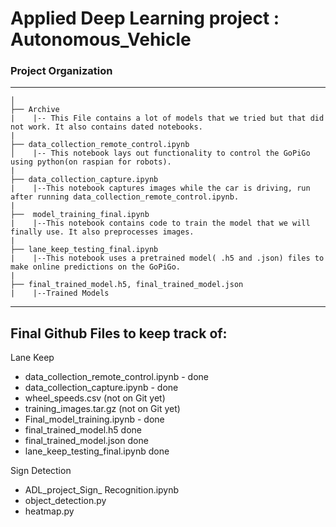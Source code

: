 # Applied Deep Learning project : Autonomous_Vehicle

### Project Organization

------------
    │
    ├── Archive
    |    |-- This File contains a lot of models that we tried but that did not work. It also contains dated notebooks.
    |
    ├── data_collection_remote_control.ipynb
    │    |-- This notebook lays out functionality to control the GoPiGo using python(on raspian for robots).
    |
    ├── data_collection_capture.ipynb
    |    |--This notebook captures images while the car is driving, run after running data_collection_remote_control.ipynb.
    |
    ├──  model_training_final.ipynb
    |    |--This notebook contains code to train the model that we will finally use. It also preprocesses images.
    |
    ├── lane_keep_testing_final.ipynb
    |    |--This notebook uses a pretrained model( .h5 and .json) files to make online predictions on the GoPiGo.
    |
    ├── final_trained_model.h5, final_trained_model.json
    |    |--Trained Models
       
    
--------

## Final Github Files to keep track of:

Lane Keep
- data_collection_remote_control.ipynb - done
- data_collection_capture.ipynb - done
- wheel_speeds.csv (not on Git yet)
- training_images.tar.gz (not on Git yet)
- Final_model_training.ipynb - done
- final_trained_model.h5 done
- final_trained_model.json done
- lane_keep_testing_final.ipynb done 

Sign Detection
- ADL_project_Sign_ Recognition.ipynb
- object_detection.py
- heatmap.py
